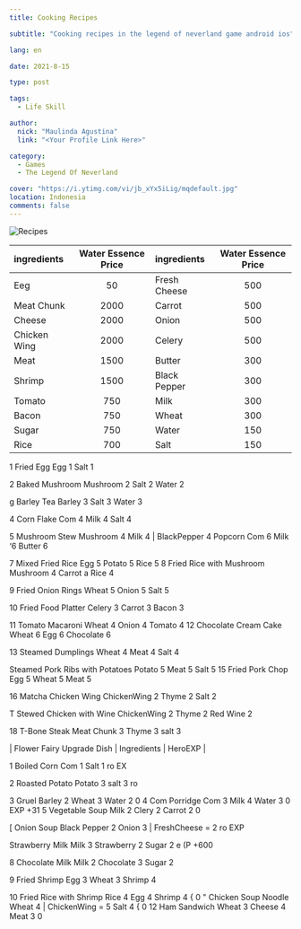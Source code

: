 ```yaml
---
title: Cooking Recipes

subtitle: "Cooking recipes in the legend of neverland game android ios"

lang: en

date: 2021-8-15

type: post

tags:
  - Life Skill

author:
  nick: "Maulinda Agustina"
  link: "<Your Profile Link Here>"

category:
  - Games
  - The Legend Of Neverland

cover: "https://i.ytimg.com/vi/jb_xYx5iLig/mqdefault.jpg"
location: Indonesia
comments: false
---
```


<!-- [![603TF.png](https://i.im.ge/2021/08/15/603TF.png)](https://im.ge/i/603TF) -->
![Recipes](https://user-images.githubusercontent.com/12471057/132800836-32af1b73-bbb0-4af1-8a7c-dd96ee02cb3c.png)
  
| ingredients | Water Essence Price | ingredients | Water Essence Price |
| :--- | :---: | :--- | :---: |
| Eeg | 50 | Fresh Cheese | 500 |
| Meat Chunk | 2000 | Carrot | 500 |
| Cheese | 2000 | Onion | 500 |
  | Chicken Wing | 2000 | Celery | 500 |
  | Meat | 1500 | Butter | 300 |
  | Shrimp | 1500 | Black Pepper | 300 |
  | Tomato | 750 | Milk | 300 |
  | Bacon | 750 | Wheat | 300 |
  | Sugar | 750 | Water | 150 |
  | Rice | 700 | Salt | 150 |
  
1 Fried Egg Egg 1 Salt 1

2 Baked Mushroom Mushroom 2 Salt 2 Water 2

g Barley Tea Barley 3 Salt 3 Water 3

4 Corn Flake Com 4 Milk 4 Salt 4

5 Mushroom Stew Mushroom 4 Milk 4 | BlackPepper 4
Popcorn Com 6 Milk ‘6 Butter 6

7 Mixed Fried Rice Egg 5 Potato 5 Rice 5
8 Fried Rice with Mushroom Mushroom 4 Carrot a Rice 4

9 Fried Onion Rings Wheat 5 Onion 5 Salt 5

10 Fried Food Platter Celery 3 Carrot 3 Bacon 3

11 Tomato Macaroni Wheat 4 Onion 4 Tomato 4
12 Chocolate Cream Cake Wheat 6 Egg 6 Chocolate 6

13 Steamed Dumplings Wheat 4 Meat 4 Salt 4

Steamed Pork Ribs with Potatoes Potato 5 Meat 5 Salt 5
15 Fried Pork Chop Egg 5 Wheat 5 Meat 5

16 Matcha Chicken Wing ChickenWing 2 Thyme 2 Salt 2

T Stewed Chicken with Wine ChickenWing 2 Thyme 2 Red Wine 2

18 T-Bone Steak Meat Chunk 3 Thyme 3 salt 3

| Flower Fairy Upgrade Dish | Ingredients | HeroEXP |

1 Boiled Corn Com 1 Salt 1 ro EX

2 Roasted Potato Potato 3 salt 3 ro

3 Gruel Barley 2 Wheat 3 Water 2 0
4 Com Porridge Com 3 Milk 4 Water 3 0 EXP +31
5 Vegetable Soup Milk 2 Clery 2 Carrot 2 0

[ Onion Soup Black Pepper 2 Onion 3 | FreshCheese = 2 ro EXP

Strawberry Milk Milk 3 Strawberry 2 Sugar 2 e (P +600

8 Chocolate Milk Milk 2 Chocolate 3 Sugar 2

9 Fried Shrimp Egg 3 Wheat 3 Shrimp 4

10 Fried Rice with Shrimp Rice 4 Egg 4 Shrimp 4 { 0
" Chicken Soup Noodle Wheat 4 | ChickenWing = 5 Salt 4 { 0
12 Ham Sandwich Wheat 3 Cheese 4 Meat 3 0
